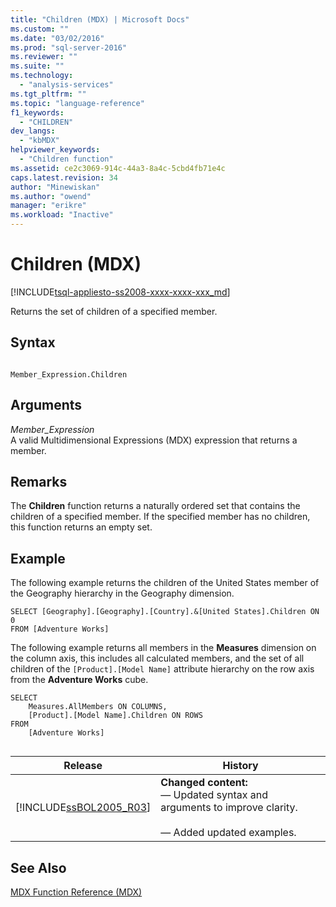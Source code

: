 ```yaml
---
title: "Children (MDX) | Microsoft Docs"
ms.custom: ""
ms.date: "03/02/2016"
ms.prod: "sql-server-2016"
ms.reviewer: ""
ms.suite: ""
ms.technology: 
  - "analysis-services"
ms.tgt_pltfrm: ""
ms.topic: "language-reference"
f1_keywords: 
  - "CHILDREN"
dev_langs: 
  - "kbMDX"
helpviewer_keywords: 
  - "Children function"
ms.assetid: ce2c3069-914c-44a3-8a4c-5cbd4fb71e4c
caps.latest.revision: 34
author: "Minewiskan"
ms.author: "owend"
manager: "erikre"
ms.workload: "Inactive"
---
```

# Children (MDX)
[!INCLUDE[tsql-appliesto-ss2008-xxxx-xxxx-xxx_md](../includes/tsql-appliesto-ss2008-xxxx-xxxx-xxx-md.md)]

  Returns the set of children of a specified member.  
  
## Syntax  
  
```  
  
Member_Expression.Children  
```  
  
## Arguments  
 *Member_Expression*  
 A valid Multidimensional Expressions (MDX) expression that returns a member.  
  
## Remarks  
 The **Children** function returns a naturally ordered set that contains the children of a specified member. If the specified member has no children, this function returns an empty set.  
  
## Example  
 The following example returns the children of the United States member of the Geography hierarchy in the Geography dimension.  
  
```  
SELECT [Geography].[Geography].[Country].&[United States].Children ON 0  
FROM [Adventure Works]  
```  
  
 The following example returns all members in the **Measures** dimension on the column axis, this includes all calculated members, and the set of all children of the `[Product].[Model Name]` attribute hierarchy on the row axis from the **Adventure Works** cube.  
  
```  
SELECT  
    Measures.AllMembers ON COLUMNS,  
    [Product].[Model Name].Children ON ROWS  
FROM  
    [Adventure Works]  
  
```  
  
|Release|History|  
|-------------|-------------|  
|[!INCLUDE[ssBOL2005_R03](../includes/ssbol2005-r03-md.md)]|**Changed content:**<br /> — Updated syntax and arguments to improve clarity.<br /><br /> — Added updated examples.|  
  
## See Also  
 [MDX Function Reference &#40;MDX&#41;](../mdx/mdx-function-reference-mdx.md)  
  
  
